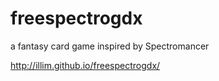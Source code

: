 # freespectrogdx
a fantasy card game inspired by Spectromancer

http://illim.github.io/freespectrogdx/
